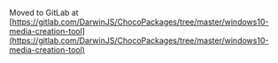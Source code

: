 
Moved to GitLab at [https://gitlab.com/DarwinJS/ChocoPackages/tree/master/windows10-media-creation-tool](https://gitlab.com/DarwinJS/ChocoPackages/tree/master/windows10-media-creation-tool)